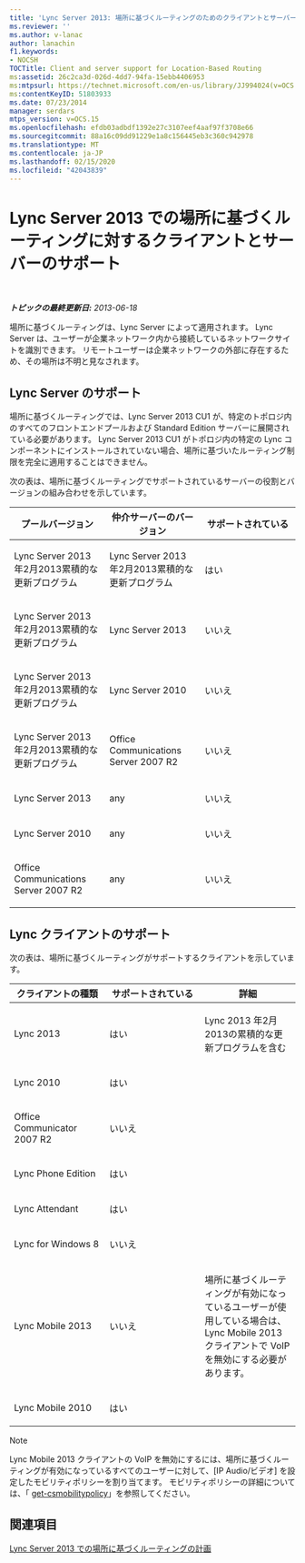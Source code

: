 ```yaml
---
title: 'Lync Server 2013: 場所に基づくルーティングのためのクライアントとサーバーのサポート'
ms.reviewer: ''
ms.author: v-lanac
author: lanachin
f1.keywords:
- NOCSH
TOCTitle: Client and server support for Location-Based Routing
ms:assetid: 26c2ca3d-026d-4dd7-94fa-15ebb4406953
ms:mtpsurl: https://technet.microsoft.com/en-us/library/JJ994024(v=OCS.15)
ms:contentKeyID: 51803933
ms.date: 07/23/2014
manager: serdars
mtps_version: v=OCS.15
ms.openlocfilehash: efdb03adbdf1392e27c3107eef4aaf97f3708e66
ms.sourcegitcommit: 88a16c09dd91229e1a8c156445eb3c360c942978
ms.translationtype: MT
ms.contentlocale: ja-JP
ms.lasthandoff: 02/15/2020
ms.locfileid: "42043839"
---
```

<div data-xmlns="http://www.w3.org/1999/xhtml">

<div class="topic" data-xmlns="http://www.w3.org/1999/xhtml" data-msxsl="urn:schemas-microsoft-com:xslt" data-cs="http://msdn.microsoft.com/">

<div data-asp="http://msdn2.microsoft.com/asp">

# <a name="client-and-server-support-for-location-based-routing-in-lync-server-2013"></a>Lync Server 2013 での場所に基づくルーティングに対するクライアントとサーバーのサポート

</div>

<div id="mainSection">

<div id="mainBody">

<span> </span>

_**トピックの最終更新日:** 2013-06-18_

場所に基づくルーティングは、Lync Server によって適用されます。 Lync Server は、ユーザーが企業ネットワーク内から接続しているネットワークサイトを識別できます。 リモートユーザーは企業ネットワークの外部に存在するため、その場所は不明と見なされます。

<div>

## <a name="lync-server-support"></a>Lync Server のサポート

場所に基づくルーティングでは、Lync Server 2013 CU1 が、特定のトポロジ内のすべてのフロントエンドプールおよび Standard Edition サーバーに展開されている必要があります。 Lync Server 2013 CU1 がトポロジ内の特定の Lync コンポーネントにインストールされていない場合、場所に基づいたルーティング制限を完全に適用することはできません。

次の表は、場所に基づくルーティングでサポートされているサーバーの役割とバージョンの組み合わせを示しています。


<table>
<colgroup>
<col style="width: 33%" />
<col style="width: 33%" />
<col style="width: 33%" />
</colgroup>
<thead>
<tr class="header">
<th>プールバージョン</th>
<th>仲介サーバーのバージョン</th>
<th>サポートされている</th>
</tr>
</thead>
<tbody>
<tr class="odd">
<td><p>Lync Server 2013 年2月2013累積的な更新プログラム</p></td>
<td><p>Lync Server 2013 年2月2013累積的な更新プログラム</p></td>
<td><p>はい</p></td>
</tr>
<tr class="even">
<td><p>Lync Server 2013 年2月2013累積的な更新プログラム</p></td>
<td><p>Lync Server 2013</p></td>
<td><p>いいえ</p></td>
</tr>
<tr class="odd">
<td><p>Lync Server 2013 年2月2013累積的な更新プログラム</p></td>
<td><p>Lync Server 2010</p></td>
<td><p>いいえ</p></td>
</tr>
<tr class="even">
<td><p>Lync Server 2013 年2月2013累積的な更新プログラム</p></td>
<td><p>Office Communications Server 2007 R2</p></td>
<td><p>いいえ</p></td>
</tr>
<tr class="odd">
<td><p>Lync Server 2013</p></td>
<td><p>any</p></td>
<td><p>いいえ</p></td>
</tr>
<tr class="even">
<td><p>Lync Server 2010</p></td>
<td><p>any</p></td>
<td><p>いいえ</p></td>
</tr>
<tr class="odd">
<td><p>Office Communications Server 2007 R2</p></td>
<td><p>any</p></td>
<td><p>いいえ</p></td>
</tr>
</tbody>
</table>


</div>

<div>

## <a name="lync-client-support"></a>Lync クライアントのサポート

次の表は、場所に基づくルーティングがサポートするクライアントを示しています。


<table>
<colgroup>
<col style="width: 33%" />
<col style="width: 33%" />
<col style="width: 33%" />
</colgroup>
<thead>
<tr class="header">
<th>クライアントの種類</th>
<th>サポートされている</th>
<th>詳細</th>
</tr>
</thead>
<tbody>
<tr class="odd">
<td><p>Lync 2013</p></td>
<td><p>はい</p></td>
<td><p>Lync 2013 年2月2013の累積的な更新プログラムを含む</p></td>
</tr>
<tr class="even">
<td><p>Lync 2010</p></td>
<td><p>はい</p></td>
<td> </td>
</tr>
<tr class="odd">
<td><p>Office Communicator 2007 R2</p></td>
<td><p>いいえ</p></td>
<td> </td>
</tr>
<tr class="even">
<td><p>Lync Phone Edition</p></td>
<td><p>はい</p></td>
<td> </td>
</tr>
<tr class="odd">
<td><p>Lync Attendant</p></td>
<td><p>はい</p></td>
<td> </td>
</tr>
<tr class="even">
<td><p>Lync for Windows 8</p></td>
<td><p>いいえ</p></td>
<td> </td>
</tr>
<tr class="odd">
<td><p>Lync Mobile 2013</p></td>
<td><p>いいえ</p></td>
<td><p>場所に基づくルーティングが有効になっているユーザーが使用している場合は、Lync Mobile 2013 クライアントで VoIP を無効にする必要があります。</p></td>
</tr>
<tr class="even">
<td><p>Lync Mobile 2010</p></td>
<td><p>はい</p></td>
<td> </td>
</tr>
</tbody>
</table>

  

<div>


> [!NOTE]  
> Lync Mobile 2013 クライアントの VoIP を無効にするには、場所に基づくルーティングが有効になっているすべてのユーザーに対して、[IP Audio/ビデオ] を設定したモビリティポリシーを割り当てます。 モビリティポリシーの詳細については、「 <A href="https://docs.microsoft.com/powershell/module/skype/New-CsMobilityPolicy">get-csmobilitypolicy</A>」を参照してください。



</div>

</div>

<div>

## <a name="see-also"></a>関連項目


[Lync Server 2013 での場所に基づくルーティングの計画](lync-server-2013-planning-for-location-based-routing.md)  
  

</div>

</div>

<span> </span>

</div>

</div>

</div>

